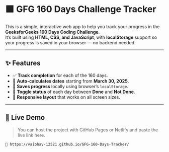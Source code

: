 # 🟩 GFG 160 Days Challenge Tracker

This is a simple, interactive web app to help you track your progress in the **GeeksforGeeks 160 Days Coding Challenge**.  
It’s built using **HTML, CSS, and JavaScript**, with **localStorage** support so your progress is saved in your browser — no backend needed.

---

## ✨ Features

- ✅ **Track completion** for each of the 160 days.
- 📅 **Auto-calculates dates** starting from **March 30, 2025**.
- 💾 **Saves progress** locally using browser’s `localStorage`.
- 🔄 **Toggle status** of each day between **Done** and **Not Done**.
- 📱 **Responsive layout** that works on all screen sizes.

---

## 🧪 Live Demo

> You can host the project with GitHub Pages or Netlify and paste the live link here.

```txt
🔗 https://vaibhav-12521.github.io/GFG-160-Days-Tracker/
